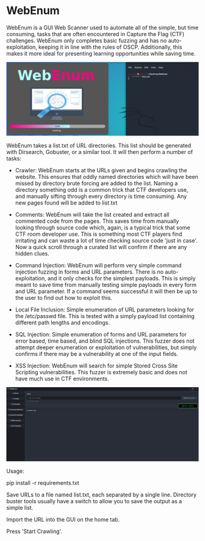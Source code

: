 # WebEnum
WebEnum is a GUI Web Scanner used to automate all of the simple, but time consuming, tasks that are often encountered in Capture the Flag (CTF) challenges. WebEnum only completes basic fuzzing and has no auto-exploitation, keeping it in line with the rules of OSCP. Additionally, this makes it more ideal for presenting learning opportunities while saving time.

![alt text](https://github.com/Ayodub/WebEnum/blob/main/images/loading_screen.png?raw=true)

WebEnum takes a list.txt of URL directories. This list should be generated with Dirsearch, Gobuster, or a similar tool. It will then perform a number of tasks:

- Crawler: WebEnum starts at the URLs given and begins crawling the website. This ensures that oddly named directories which will have been missed by directory brute forcing are added to the list. Naming a directory something odd is a common trick that CTF developers use, and manually sifting through every directory is time consuming. Any new pages found will be added to list.txt

- Comments: WebEnum will take the list created and extract all commented code from the pages. This saves time from manually looking through source code which, again, is a typical trick that some CTF room developer use. This is something most CTF players find irritating and can waste a lot of time checking source code 'just in case'. Now a quick scroll through a curated list will confirm if there are any hidden clues.

- Command Injection: WebEnum will perform very simple command injection fuzzing in forms and URL parameters. There is no auto-exploitation, and it only checks for the simplest payloads. This is simply meant to save time from manually testing simple payloads in every form and URL parameter. If a command seems successful it will then be up to the user to find out how to exploit this.

- Local File Inclusion: Simple enumeration of URL parameters looking for the /etc/passwd file. This is tested with a simply payload list containing different path lengths and encodings.

- SQL Injection: Simple enumeration of forms and URL parameters for error based, time based, and blind SQL injections. This fuzzer does not attempt deeper enumeration or exploitation of vulnerabilities, but simply confirms if there may be a vulnerability at one of the input fields.

- XSS Injection: WebEnum will search for simple Stored Cross Site Scripting vulnerabilities. This fuzzer is extremely basic and does not have much use in CTF environments.


![alt text](https://github.com/Ayodub/WebEnum/blob/main/images/interface.png?raw=true)


Usage:

pip install -r requirements.txt

Save URLs to a file named list.txt, each separated by a single line. Directory buster tools usually have a switch to allow you to save the output as a simple list.

Import the URL into the GUI on the home tab.

Press 'Start Crawling'.
